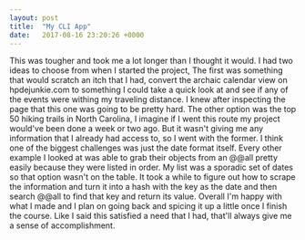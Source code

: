 ```yaml
---
layout: post
title:  "My CLI App"
date:   2017-08-16 23:20:26 +0000
---
```



This was tougher and took me a lot longer than I thought it would. I had two ideas to choose from when I started the project, The first was something that would scratch an itch that I had, convert the archaic calendar view on hpdejunkie.com to something I could take a quick look at and see if any of the events were withing my traveling distance. I knew after inspecting the page that this one was going to be pretty hard. The other option was the top 50 hiking trails in North Carolina,  I imagine if I went this route my project would've been done a week or two ago. But it wasn't giving me any information that I already had access to, so I went with the former. 
I think one of the biggest challenges was just the date format itself. Every other example I looked at was able to grab their objects from an @@all pretty easily because they were listed in order. My list was a sporadic set of dates so that option wasn't on the table. It took a while to figure out how to scrape the information and turn it into a hash with the key as the date and then search @@all to find that key and return its value.
Overall I'm happy with what I made and I plan on going back and spicing it up a little once I finish the course. Like I said this satisfied a need that I had, that'll always give me a sense of accomplishment.
